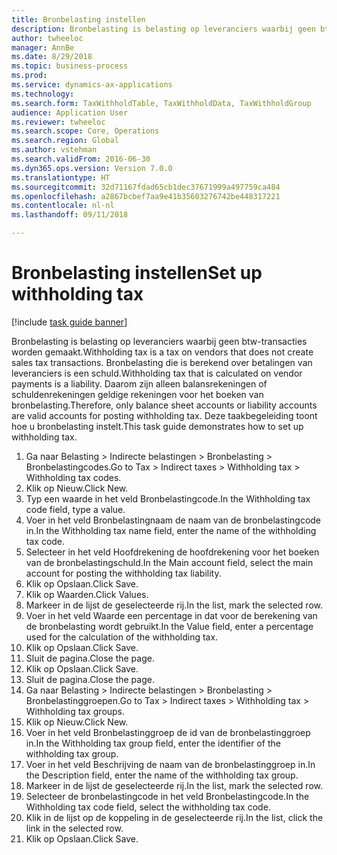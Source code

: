 ```yaml
--- 
title: Bronbelasting instellen
description: Bronbelasting is belasting op leveranciers waarbij geen btw-transacties worden gemaakt.
author: twheeloc
manager: AnnBe
ms.date: 8/29/2018
ms.topic: business-process
ms.prod: 
ms.service: dynamics-ax-applications
ms.technology: 
ms.search.form: TaxWithholdTable, TaxWithholdData, TaxWithholdGroup
audience: Application User
ms.reviewer: twheeloc
ms.search.scope: Core, Operations
ms.search.region: Global
ms.author: vstehman
ms.search.validFrom: 2016-06-30
ms.dyn365.ops.version: Version 7.0.0
ms.translationtype: HT
ms.sourcegitcommit: 32d71167fdad65cb1dec37671999a497759ca484
ms.openlocfilehash: a2867bcbef7aa9e41b35603276742be448317221
ms.contentlocale: nl-nl
ms.lasthandoff: 09/11/2018

---
```

# <a name="set-up-withholding-tax"></a><span data-ttu-id="839ae-103">Bronbelasting instellen</span><span class="sxs-lookup"><span data-stu-id="839ae-103">Set up withholding tax</span></span>

[!include [task guide banner](../../includes/task-guide-banner.md)]

<span data-ttu-id="839ae-104">Bronbelasting is belasting op leveranciers waarbij geen btw-transacties worden gemaakt.</span><span class="sxs-lookup"><span data-stu-id="839ae-104">Withholding tax is a tax on vendors that does not create sales tax transactions.</span></span> <span data-ttu-id="839ae-105">Bronbelasting die is berekend over betalingen van leveranciers is een schuld.</span><span class="sxs-lookup"><span data-stu-id="839ae-105">Withholding tax that is calculated on vendor payments is a liability.</span></span> <span data-ttu-id="839ae-106">Daarom zijn alleen balansrekeningen of schuldenrekeningen geldige rekeningen voor het boeken van bronbelasting.</span><span class="sxs-lookup"><span data-stu-id="839ae-106">Therefore, only balance sheet accounts or liability accounts are valid accounts for posting withholding tax.</span></span> <span data-ttu-id="839ae-107">Deze taakbegeleiding toont hoe u bronbelasting instelt.</span><span class="sxs-lookup"><span data-stu-id="839ae-107">This task guide demonstrates how to set up withholding tax.</span></span>

1. <span data-ttu-id="839ae-108">Ga naar Belasting > Indirecte belastingen > Bronbelasting > Bronbelastingcodes.</span><span class="sxs-lookup"><span data-stu-id="839ae-108">Go to Tax > Indirect taxes > Withholding tax > Withholding tax codes.</span></span>
2. <span data-ttu-id="839ae-109">Klik op Nieuw.</span><span class="sxs-lookup"><span data-stu-id="839ae-109">Click New.</span></span>
3. <span data-ttu-id="839ae-110">Typ een waarde in het veld Bronbelastingcode.</span><span class="sxs-lookup"><span data-stu-id="839ae-110">In the Withholding tax code field, type a value.</span></span>
4. <span data-ttu-id="839ae-111">Voer in het veld Bronbelastingnaam de naam van de bronbelastingcode in.</span><span class="sxs-lookup"><span data-stu-id="839ae-111">In the Withholding tax name field, enter the name of the withholding tax code.</span></span>
5. <span data-ttu-id="839ae-112">Selecteer in het veld Hoofdrekening de hoofdrekening voor het boeken van de bronbelastingschuld.</span><span class="sxs-lookup"><span data-stu-id="839ae-112">In the Main account field, select the main account for posting the withholding tax liability.</span></span>
6. <span data-ttu-id="839ae-113">Klik op Opslaan.</span><span class="sxs-lookup"><span data-stu-id="839ae-113">Click Save.</span></span>
7. <span data-ttu-id="839ae-114">Klik op Waarden.</span><span class="sxs-lookup"><span data-stu-id="839ae-114">Click Values.</span></span>
8. <span data-ttu-id="839ae-115">Markeer in de lijst de geselecteerde rij.</span><span class="sxs-lookup"><span data-stu-id="839ae-115">In the list, mark the selected row.</span></span>
9. <span data-ttu-id="839ae-116">Voer in het veld Waarde een percentage in dat voor de berekening van de bronbelasting wordt gebruikt.</span><span class="sxs-lookup"><span data-stu-id="839ae-116">In the Value field, enter a percentage used for the calculation of the withholding tax.</span></span>
10. <span data-ttu-id="839ae-117">Klik op Opslaan.</span><span class="sxs-lookup"><span data-stu-id="839ae-117">Click Save.</span></span>
11. <span data-ttu-id="839ae-118">Sluit de pagina.</span><span class="sxs-lookup"><span data-stu-id="839ae-118">Close the page.</span></span>
12. <span data-ttu-id="839ae-119">Klik op Opslaan.</span><span class="sxs-lookup"><span data-stu-id="839ae-119">Click Save.</span></span>
13. <span data-ttu-id="839ae-120">Sluit de pagina.</span><span class="sxs-lookup"><span data-stu-id="839ae-120">Close the page.</span></span>
14. <span data-ttu-id="839ae-121">Ga naar Belasting > Indirecte belastingen > Bronbelasting > Bronbelastinggroepen.</span><span class="sxs-lookup"><span data-stu-id="839ae-121">Go to Tax > Indirect taxes > Withholding tax > Withholding tax groups.</span></span>
15. <span data-ttu-id="839ae-122">Klik op Nieuw.</span><span class="sxs-lookup"><span data-stu-id="839ae-122">Click New.</span></span>
16. <span data-ttu-id="839ae-123">Voer in het veld Bronbelastinggroep de id van de bronbelastinggroep in.</span><span class="sxs-lookup"><span data-stu-id="839ae-123">In the Withholding tax group field, enter the identifier of the withholding tax group.</span></span>
17. <span data-ttu-id="839ae-124">Voer in het veld Beschrijving de naam van de bronbelastinggroep in.</span><span class="sxs-lookup"><span data-stu-id="839ae-124">In the Description field, enter the name of the withholding tax group.</span></span>
18. <span data-ttu-id="839ae-125">Markeer in de lijst de geselecteerde rij.</span><span class="sxs-lookup"><span data-stu-id="839ae-125">In the list, mark the selected row.</span></span>
19. <span data-ttu-id="839ae-126">Selecteer de bronbelastingcode in het veld Bronbelastingcode.</span><span class="sxs-lookup"><span data-stu-id="839ae-126">In the Withholding tax code field, select the withholding tax code.</span></span>
20. <span data-ttu-id="839ae-127">Klik in de lijst op de koppeling in de geselecteerde rij.</span><span class="sxs-lookup"><span data-stu-id="839ae-127">In the list, click the link in the selected row.</span></span>
21. <span data-ttu-id="839ae-128">Klik op Opslaan.</span><span class="sxs-lookup"><span data-stu-id="839ae-128">Click Save.</span></span>


